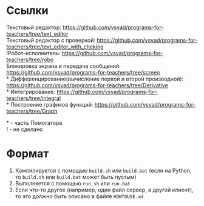 # Ссылки
Текстовый редактор: https://github.com/vsvad/programs-for-teachers/tree/text_editor  
Текстовый редактор с проверкой: https://github.com/vsvad/programs-for-teachers/tree/text_editor_with_cheking  
!Робот-исполнитель: https://github.com/vsvad/programs-for-teachers/tree/robo  
Блокировка экрана и передача сообщений: https://github.com/vsvad/programs-for-teachers/tree/screen  
\* Дифференцирование(вычисление первой и второй производной): https://github.com/vsvad/programs-for-teachers/tree/Derivative   
\* Интегрирование: https://github.com/vsvad/programs-for-teachers/tree/integral  
\* Построение графиков функций: https://github.com/vsvad/programs-for-teachers/tree/Graph  
  
\* - часть Помогатора  
! - не сделано
# Формат
1. Компилируется с помощью `build.sh` или `build.bat` (если на Python, то `build.sh` или `build.bat` может быть пустым)
2. Выполняется с помощью `run.sh` или `run.bat`
3. Если что-то другое (например, один файл сервер, а другой клиент), то это должно быть описано в файле `HOWTOUSE.md`
